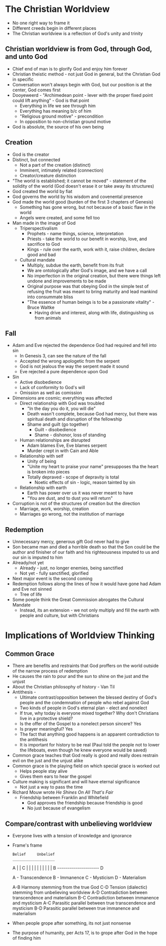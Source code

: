 # The Christian Worldview

* No one right way to frame it
* Different creeds begin in different places
* The Christian worldview is a reflection of God's unity and trinity

## Christian worldview is from God, through God, and unto God

* Chief end of man is to glorify God and enjoy him forever
* Christian theistic method - not just God in general, but the Christian God in specific
* Conversation won't always begin with God, but our position is at the center, God comes first
* Dooyeweerd - "Archimedean point - lever with the proper fixed point could lift anything" - God is that point
  * Everything in life we see through him
  * Everything has meaning b/c of him
  * "Religious ground motive" - precondition
  * In opposition to non-christian ground motive
* God is absolute, the source of his own being

## Creation

* God is the creator
* Distinct, but connected
  * Not a part of the creation (distinct)
  * Imminent, intimately related (connection)
  * Creator/creature distinction
* "The world is established; it cannot be moved" - statement of the solidity of the world (God doesn't erase it or take away its structures)
* God created the world by fiat
* God governs the world by his wisdom and covenental presence
* God made the world good (burden of the first 3 chapters of Genesis)
  * Something has gone wrong, but not because of a basic flaw in the world
  * Angels were created, and some fell too
* Man made in the image of God
  * Triperspectivalism
    * Prophets - name things, science, interpretation
    * Priests - take the world to our benefit in worship, love, and sacrifice to God
    * Kings - rule over the earth, work with it, raise children, declare good and bad
  * Cultural mandate
    * Multiply, subdue the earth, benefit from its fruit
    * We are ontologically after God's image, and we have a call
    * No imperfection in the original creation, but there were things left undone and improvements to be made
    * Original purpose was that obeying God in the simple test of refusing the fruit was meant to bring maturity and lead mankind into consummate bliss
    * "The essence of human beings is to be a passionate vitality" - Bruce Waltke
      * Having drive and interest, along with life, distinguishing us from animals

## Fall

* Adam and Eve rejected the dependence God had required and fell into sin
  * In Genesis 3, can see the nature of the fall
  * Accepted the wrong apologetic from the serpent
  * God is not jealous the way the serpent made it sound
  * Eve rejected a pure dependence upon God
* Sin
  * Active disobedience
  * Lack of conformity to God's will
  * Omission as well as comission
* Dimensions are cosmic; everything was affected
  * Direct relationship with God was troubled
    * "In the day you do it, you will die"
    * Death wasn't complete, because God had mercy, but there was spiritual death and disruption of the fellowship
    * Shame and guilt (go together)
      * Guilt - disobedience
      * Shame - dishonor, loss of standing
  * Human relationships are disrupted
    * Adam blames Eve, Eve blames serpent
    * Murder crept in with Cain and Able
  * Relationship with self
    * Unity of being 
    * "Unite my heart to praise your name" presupposes tha the heart is broken into pieces
    * Totally depraved - scope of depravity is total
      * Noetic effects of sin - logic, reason tainted by sin
  * Relationship with earth
    * Earth has power over us it was never meant to have
    * "You are dust, and to dust you will return"
* Corruption is not of the structures of creation but the direction
  * Marriage, work, worship, creation
  * Marriages go wrong, not the institution of marriage

## Redemption

* Unnecessary mercy, generous gift God never had to give
* Son became man and died a horrible death so that the Son could be the author and finisher of our faith and his righteousness imputed to us and our sin is imputed to him
* Already/not yet
  * Already - just, no longer enemies, being sanctified
  * Not yet - fully sanctified, glorified
* Next major event is the second coming
* Redemption follows along the lines of how it would have gone had Adam and Eve not sinned
  * Tree of life
* Some poeple think the Great Commission abrogates the Cultural Mandate
  * Instead, its an extension - we not only multiply and fill the earth with people and culture, but with Christians

# Implications of Worldview Thinking

## Common Grace

* There are benefits and restraints that God proffers on the world outside of the narrow process of redemption
* He causes the rain to pour and the sun to shine on the just and the unjust
* About the Christian philosophy of history - Van Til
* Antithesis - 
  * Ultimate contrast/opposition between the blessed destiny of God's people and the condemnation of people who rebel against God
  * Two kinds of people in God's eternal plan - elect and nonelect
  * If true, why today is everyone mixed together? Why don't Christians live in a protective shield?
  * Is the offer of the Gospel to a nonelect person sincere? Yes
  * Is prayer meaningful? Yes
  * The fact that anything good happens is an apparent contradiction to the antithesis
  * It is important for history to be real (Paul told the people not to lower the lifeboats, even though he knew everyone would be saved)
* Common grace teaches that God really is good and really does restrain evil on the just and the unjust alike
* Common grace is the playing field on which special grace is worked out 
  * Helps people stay alive
  * Gives them ears to hear the gospel
* Culture making is significant and will have eternal significance
  * Not just a way to pass the time
* Richard Mouw wrote *He Shines On All That's Fair*
  * Friendship between Franklin and Whitefield
    * God approves the friendship because friendship is good
    * No just because of evangelism

## Compare/contrast with unbelieving worldview

* Everyone lives with a tension of knowledge and ignorance
* Frame's frame

      Belief     Unbelief
      ___________________
   A |                   | C
     |                   |
     |                   |
     |                   |
     |                   |
     |                   |
   B --------------------- D

  A - Transcendence
  B - Immanence
  C - Mysticism
  D - Materialism

  A-B Harmony stemming from the true God
  C-D Tension (dialectic) stemming from unbelieving worldview
  A-D Contradiction between transcendence and materialism
  B-C Contradiction between immanence and mysticism
  A-C Parasitic parallel between true transcendence and mysticism
  B-D Parasitic parallel between true immanence and materialism

* When people grope after something, its not just nonsense
* The purpose of humanity, per Acts 17, is to grope after God in the hope of finding him

